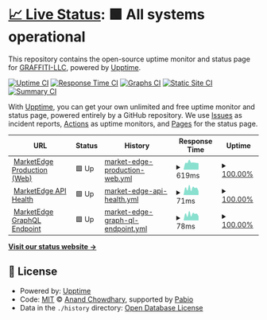 # [📈 Live Status](https://GRAFFITI-LLC.github.io/me-status): <!--live status--> **🟩 All systems operational**

This repository contains the open-source uptime monitor and status page for [GRAFFITI-LLC](https://GRAFFITI-LLC.github.io/me-status), powered by [Upptime](https://github.com/upptime/upptime).

[![Uptime CI](https://github.com/GRAFFITI-LLC/me-status/workflows/Uptime%20CI/badge.svg)](https://github.com/GRAFFITI-LLC/me-status/actions?query=workflow%3A%22Uptime+CI%22)
[![Response Time CI](https://github.com/GRAFFITI-LLC/me-status/workflows/Response%20Time%20CI/badge.svg)](https://github.com/GRAFFITI-LLC/me-status/actions?query=workflow%3A%22Response+Time+CI%22)
[![Graphs CI](https://github.com/GRAFFITI-LLC/me-status/workflows/Graphs%20CI/badge.svg)](https://github.com/GRAFFITI-LLC/me-status/actions?query=workflow%3A%22Graphs+CI%22)
[![Static Site CI](https://github.com/GRAFFITI-LLC/me-status/workflows/Static%20Site%20CI/badge.svg)](https://github.com/GRAFFITI-LLC/me-status/actions?query=workflow%3A%22Static+Site+CI%22)
[![Summary CI](https://github.com/GRAFFITI-LLC/me-status/workflows/Summary%20CI/badge.svg)](https://github.com/GRAFFITI-LLC/me-status/actions?query=workflow%3A%22Summary+CI%22)

With [Upptime](https://upptime.js.org), you can get your own unlimited and free uptime monitor and status page, powered entirely by a GitHub repository. We use [Issues](https://github.com/GRAFFITI-LLC/me-status/issues) as incident reports, [Actions](https://github.com/GRAFFITI-LLC/me-status/actions) as uptime monitors, and [Pages](https://GRAFFITI-LLC.github.io/me-status) for the status page.

<!--start: status pages-->
<!-- This summary is generated by Upptime (https://github.com/upptime/upptime) -->
<!-- Do not edit this manually, your changes will be overwritten -->
<!-- prettier-ignore -->
| URL | Status | History | Response Time | Uptime |
| --- | ------ | ------- | ------------- | ------ |
| <img alt="" src="https://icons.duckduckgo.com/ip3/www.mktedg.com.ico" height="13"> [MarketEdge Production (Web)](https://www.mktedg.com) | 🟩 Up | [market-edge-production-web.yml](https://github.com/GRAFFITI-LLC/me-status/commits/HEAD/history/market-edge-production-web.yml) | <details><summary><img alt="Response time graph" src="./graphs/market-edge-production-web/response-time-week.png" height="20"> 619ms</summary><br><a href="https://GRAFFITI-LLC.github.io/me-status/history/market-edge-production-web"><img alt="Response time 610" src="https://img.shields.io/endpoint?url=https%3A%2F%2Fraw.githubusercontent.com%2FGRAFFITI-LLC%2Fme-status%2FHEAD%2Fapi%2Fmarket-edge-production-web%2Fresponse-time.json"></a><br><a href="https://GRAFFITI-LLC.github.io/me-status/history/market-edge-production-web"><img alt="24-hour response time 384" src="https://img.shields.io/endpoint?url=https%3A%2F%2Fraw.githubusercontent.com%2FGRAFFITI-LLC%2Fme-status%2FHEAD%2Fapi%2Fmarket-edge-production-web%2Fresponse-time-day.json"></a><br><a href="https://GRAFFITI-LLC.github.io/me-status/history/market-edge-production-web"><img alt="7-day response time 619" src="https://img.shields.io/endpoint?url=https%3A%2F%2Fraw.githubusercontent.com%2FGRAFFITI-LLC%2Fme-status%2FHEAD%2Fapi%2Fmarket-edge-production-web%2Fresponse-time-week.json"></a><br><a href="https://GRAFFITI-LLC.github.io/me-status/history/market-edge-production-web"><img alt="30-day response time 610" src="https://img.shields.io/endpoint?url=https%3A%2F%2Fraw.githubusercontent.com%2FGRAFFITI-LLC%2Fme-status%2FHEAD%2Fapi%2Fmarket-edge-production-web%2Fresponse-time-month.json"></a><br><a href="https://GRAFFITI-LLC.github.io/me-status/history/market-edge-production-web"><img alt="1-year response time 610" src="https://img.shields.io/endpoint?url=https%3A%2F%2Fraw.githubusercontent.com%2FGRAFFITI-LLC%2Fme-status%2FHEAD%2Fapi%2Fmarket-edge-production-web%2Fresponse-time-year.json"></a></details> | <details><summary><a href="https://GRAFFITI-LLC.github.io/me-status/history/market-edge-production-web">100.00%</a></summary><a href="https://GRAFFITI-LLC.github.io/me-status/history/market-edge-production-web"><img alt="All-time uptime 99.98%" src="https://img.shields.io/endpoint?url=https%3A%2F%2Fraw.githubusercontent.com%2FGRAFFITI-LLC%2Fme-status%2FHEAD%2Fapi%2Fmarket-edge-production-web%2Fuptime.json"></a><br><a href="https://GRAFFITI-LLC.github.io/me-status/history/market-edge-production-web"><img alt="24-hour uptime 100.00%" src="https://img.shields.io/endpoint?url=https%3A%2F%2Fraw.githubusercontent.com%2FGRAFFITI-LLC%2Fme-status%2FHEAD%2Fapi%2Fmarket-edge-production-web%2Fuptime-day.json"></a><br><a href="https://GRAFFITI-LLC.github.io/me-status/history/market-edge-production-web"><img alt="7-day uptime 100.00%" src="https://img.shields.io/endpoint?url=https%3A%2F%2Fraw.githubusercontent.com%2FGRAFFITI-LLC%2Fme-status%2FHEAD%2Fapi%2Fmarket-edge-production-web%2Fuptime-week.json"></a><br><a href="https://GRAFFITI-LLC.github.io/me-status/history/market-edge-production-web"><img alt="30-day uptime 99.98%" src="https://img.shields.io/endpoint?url=https%3A%2F%2Fraw.githubusercontent.com%2FGRAFFITI-LLC%2Fme-status%2FHEAD%2Fapi%2Fmarket-edge-production-web%2Fuptime-month.json"></a><br><a href="https://GRAFFITI-LLC.github.io/me-status/history/market-edge-production-web"><img alt="1-year uptime 99.98%" src="https://img.shields.io/endpoint?url=https%3A%2F%2Fraw.githubusercontent.com%2FGRAFFITI-LLC%2Fme-status%2FHEAD%2Fapi%2Fmarket-edge-production-web%2Fuptime-year.json"></a></details>
| <img alt="" src="https://icons.duckduckgo.com/ip3/www.mktedg.com.ico" height="13"> [MarketEdge API Health](https://www.mktedg.com/api/health) | 🟩 Up | [market-edge-api-health.yml](https://github.com/GRAFFITI-LLC/me-status/commits/HEAD/history/market-edge-api-health.yml) | <details><summary><img alt="Response time graph" src="./graphs/market-edge-api-health/response-time-week.png" height="20"> 71ms</summary><br><a href="https://GRAFFITI-LLC.github.io/me-status/history/market-edge-api-health"><img alt="Response time 70" src="https://img.shields.io/endpoint?url=https%3A%2F%2Fraw.githubusercontent.com%2FGRAFFITI-LLC%2Fme-status%2FHEAD%2Fapi%2Fmarket-edge-api-health%2Fresponse-time.json"></a><br><a href="https://GRAFFITI-LLC.github.io/me-status/history/market-edge-api-health"><img alt="24-hour response time 22" src="https://img.shields.io/endpoint?url=https%3A%2F%2Fraw.githubusercontent.com%2FGRAFFITI-LLC%2Fme-status%2FHEAD%2Fapi%2Fmarket-edge-api-health%2Fresponse-time-day.json"></a><br><a href="https://GRAFFITI-LLC.github.io/me-status/history/market-edge-api-health"><img alt="7-day response time 71" src="https://img.shields.io/endpoint?url=https%3A%2F%2Fraw.githubusercontent.com%2FGRAFFITI-LLC%2Fme-status%2FHEAD%2Fapi%2Fmarket-edge-api-health%2Fresponse-time-week.json"></a><br><a href="https://GRAFFITI-LLC.github.io/me-status/history/market-edge-api-health"><img alt="30-day response time 70" src="https://img.shields.io/endpoint?url=https%3A%2F%2Fraw.githubusercontent.com%2FGRAFFITI-LLC%2Fme-status%2FHEAD%2Fapi%2Fmarket-edge-api-health%2Fresponse-time-month.json"></a><br><a href="https://GRAFFITI-LLC.github.io/me-status/history/market-edge-api-health"><img alt="1-year response time 70" src="https://img.shields.io/endpoint?url=https%3A%2F%2Fraw.githubusercontent.com%2FGRAFFITI-LLC%2Fme-status%2FHEAD%2Fapi%2Fmarket-edge-api-health%2Fresponse-time-year.json"></a></details> | <details><summary><a href="https://GRAFFITI-LLC.github.io/me-status/history/market-edge-api-health">100.00%</a></summary><a href="https://GRAFFITI-LLC.github.io/me-status/history/market-edge-api-health"><img alt="All-time uptime 100.00%" src="https://img.shields.io/endpoint?url=https%3A%2F%2Fraw.githubusercontent.com%2FGRAFFITI-LLC%2Fme-status%2FHEAD%2Fapi%2Fmarket-edge-api-health%2Fuptime.json"></a><br><a href="https://GRAFFITI-LLC.github.io/me-status/history/market-edge-api-health"><img alt="24-hour uptime 100.00%" src="https://img.shields.io/endpoint?url=https%3A%2F%2Fraw.githubusercontent.com%2FGRAFFITI-LLC%2Fme-status%2FHEAD%2Fapi%2Fmarket-edge-api-health%2Fuptime-day.json"></a><br><a href="https://GRAFFITI-LLC.github.io/me-status/history/market-edge-api-health"><img alt="7-day uptime 100.00%" src="https://img.shields.io/endpoint?url=https%3A%2F%2Fraw.githubusercontent.com%2FGRAFFITI-LLC%2Fme-status%2FHEAD%2Fapi%2Fmarket-edge-api-health%2Fuptime-week.json"></a><br><a href="https://GRAFFITI-LLC.github.io/me-status/history/market-edge-api-health"><img alt="30-day uptime 100.00%" src="https://img.shields.io/endpoint?url=https%3A%2F%2Fraw.githubusercontent.com%2FGRAFFITI-LLC%2Fme-status%2FHEAD%2Fapi%2Fmarket-edge-api-health%2Fuptime-month.json"></a><br><a href="https://GRAFFITI-LLC.github.io/me-status/history/market-edge-api-health"><img alt="1-year uptime 100.00%" src="https://img.shields.io/endpoint?url=https%3A%2F%2Fraw.githubusercontent.com%2FGRAFFITI-LLC%2Fme-status%2FHEAD%2Fapi%2Fmarket-edge-api-health%2Fuptime-year.json"></a></details>
| <img alt="" src="https://icons.duckduckgo.com/ip3/www.mktedg.com.ico" height="13"> [MarketEdge GraphQL Endpoint](https://www.mktedg.com/api/graphql) | 🟩 Up | [market-edge-graph-ql-endpoint.yml](https://github.com/GRAFFITI-LLC/me-status/commits/HEAD/history/market-edge-graph-ql-endpoint.yml) | <details><summary><img alt="Response time graph" src="./graphs/market-edge-graph-ql-endpoint/response-time-week.png" height="20"> 78ms</summary><br><a href="https://GRAFFITI-LLC.github.io/me-status/history/market-edge-graph-ql-endpoint"><img alt="Response time 80" src="https://img.shields.io/endpoint?url=https%3A%2F%2Fraw.githubusercontent.com%2FGRAFFITI-LLC%2Fme-status%2FHEAD%2Fapi%2Fmarket-edge-graph-ql-endpoint%2Fresponse-time.json"></a><br><a href="https://GRAFFITI-LLC.github.io/me-status/history/market-edge-graph-ql-endpoint"><img alt="24-hour response time 22" src="https://img.shields.io/endpoint?url=https%3A%2F%2Fraw.githubusercontent.com%2FGRAFFITI-LLC%2Fme-status%2FHEAD%2Fapi%2Fmarket-edge-graph-ql-endpoint%2Fresponse-time-day.json"></a><br><a href="https://GRAFFITI-LLC.github.io/me-status/history/market-edge-graph-ql-endpoint"><img alt="7-day response time 78" src="https://img.shields.io/endpoint?url=https%3A%2F%2Fraw.githubusercontent.com%2FGRAFFITI-LLC%2Fme-status%2FHEAD%2Fapi%2Fmarket-edge-graph-ql-endpoint%2Fresponse-time-week.json"></a><br><a href="https://GRAFFITI-LLC.github.io/me-status/history/market-edge-graph-ql-endpoint"><img alt="30-day response time 80" src="https://img.shields.io/endpoint?url=https%3A%2F%2Fraw.githubusercontent.com%2FGRAFFITI-LLC%2Fme-status%2FHEAD%2Fapi%2Fmarket-edge-graph-ql-endpoint%2Fresponse-time-month.json"></a><br><a href="https://GRAFFITI-LLC.github.io/me-status/history/market-edge-graph-ql-endpoint"><img alt="1-year response time 80" src="https://img.shields.io/endpoint?url=https%3A%2F%2Fraw.githubusercontent.com%2FGRAFFITI-LLC%2Fme-status%2FHEAD%2Fapi%2Fmarket-edge-graph-ql-endpoint%2Fresponse-time-year.json"></a></details> | <details><summary><a href="https://GRAFFITI-LLC.github.io/me-status/history/market-edge-graph-ql-endpoint">100.00%</a></summary><a href="https://GRAFFITI-LLC.github.io/me-status/history/market-edge-graph-ql-endpoint"><img alt="All-time uptime 100.00%" src="https://img.shields.io/endpoint?url=https%3A%2F%2Fraw.githubusercontent.com%2FGRAFFITI-LLC%2Fme-status%2FHEAD%2Fapi%2Fmarket-edge-graph-ql-endpoint%2Fuptime.json"></a><br><a href="https://GRAFFITI-LLC.github.io/me-status/history/market-edge-graph-ql-endpoint"><img alt="24-hour uptime 100.00%" src="https://img.shields.io/endpoint?url=https%3A%2F%2Fraw.githubusercontent.com%2FGRAFFITI-LLC%2Fme-status%2FHEAD%2Fapi%2Fmarket-edge-graph-ql-endpoint%2Fuptime-day.json"></a><br><a href="https://GRAFFITI-LLC.github.io/me-status/history/market-edge-graph-ql-endpoint"><img alt="7-day uptime 100.00%" src="https://img.shields.io/endpoint?url=https%3A%2F%2Fraw.githubusercontent.com%2FGRAFFITI-LLC%2Fme-status%2FHEAD%2Fapi%2Fmarket-edge-graph-ql-endpoint%2Fuptime-week.json"></a><br><a href="https://GRAFFITI-LLC.github.io/me-status/history/market-edge-graph-ql-endpoint"><img alt="30-day uptime 100.00%" src="https://img.shields.io/endpoint?url=https%3A%2F%2Fraw.githubusercontent.com%2FGRAFFITI-LLC%2Fme-status%2FHEAD%2Fapi%2Fmarket-edge-graph-ql-endpoint%2Fuptime-month.json"></a><br><a href="https://GRAFFITI-LLC.github.io/me-status/history/market-edge-graph-ql-endpoint"><img alt="1-year uptime 100.00%" src="https://img.shields.io/endpoint?url=https%3A%2F%2Fraw.githubusercontent.com%2FGRAFFITI-LLC%2Fme-status%2FHEAD%2Fapi%2Fmarket-edge-graph-ql-endpoint%2Fuptime-year.json"></a></details>

<!--end: status pages-->

[**Visit our status website →**](https://GRAFFITI-LLC.github.io/me-status)

## 📄 License

- Powered by: [Upptime](https://github.com/upptime/upptime)
- Code: [MIT](./LICENSE) © [Anand Chowdhary](https://anandchowdhary.com), supported by [Pabio](https://pabio.com)
- Data in the `./history` directory: [Open Database License](https://opendatacommons.org/licenses/odbl/1-0/)
